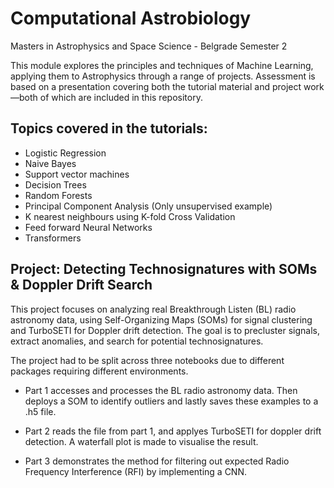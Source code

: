# Computational Astrobiology
Masters in Astrophysics and Space Science - Belgrade Semester 2

This module explores the principles and techniques of Machine Learning, applying them to Astrophysics through a range of projects. Assessment is based on a presentation covering both the tutorial material and project work—both of which are included in this repository.

## Topics covered in the tutorials:

- Logistic Regression
- Naive Bayes
- Support vector machines
- Decision Trees
- Random Forests
- Principal Component Analysis (Only unsupervised example)
- K nearest neighbours using K-fold Cross Validation
- Feed forward Neural Networks
- Transformers

## Project: Detecting Technosignatures with SOMs & Doppler Drift Search

This project focuses on analyzing real Breakthrough Listen (BL) radio astronomy data, using Self-Organizing Maps (SOMs) for signal clustering and TurboSETI for Doppler drift detection. The goal is to precluster signals, extract anomalies, and search for potential technosignatures.

The project had to be split across three notebooks due to different packages requiring different environments. 

- Part 1 accesses and processes the BL radio astronomy data. Then deploys a SOM to identify outliers and lastly saves these examples to a .h5 file.

- Part 2 reads the file from part 1, and applyes TurboSETI for doppler drift detection. A waterfall plot is made to visualise the result.

- Part 3 demonstrates the method for filtering out expected Radio Frequency Interference (RFI) by implementing a CNN.


